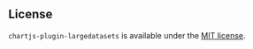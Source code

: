 ## License

`chartjs-plugin-largedatasets` is available under the [MIT license](https://github.com/dudelkuchen/chartjs-plugin-crosshair/blob/master/LICENSE.md).